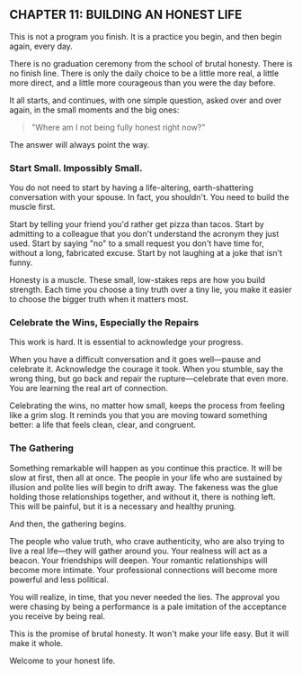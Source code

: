 ## CHAPTER 11: BUILDING AN HONEST LIFE

This is not a program you finish. It is a practice you begin, and then begin again, every day.

There is no graduation ceremony from the school of brutal honesty. There is no finish line. There is only the daily choice to be a little more real, a little more direct, and a little more courageous than you were the day before.

It all starts, and continues, with one simple question, asked over and over again, in the small moments and the big ones:

> "Where am I not being fully honest right now?"

The answer will always point the way.

### Start Small. Impossibly Small.

You do not need to start by having a life-altering, earth-shattering conversation with your spouse. In fact, you shouldn't. You need to build the muscle first.

Start by telling your friend you'd rather get pizza than tacos.
Start by admitting to a colleague that you don't understand the acronym they just used.
Start by saying "no" to a small request you don't have time for, without a long, fabricated excuse.
Start by not laughing at a joke that isn't funny.

Honesty is a muscle. These small, low-stakes reps are how you build strength. Each time you choose a tiny truth over a tiny lie, you make it easier to choose the bigger truth when it matters most.

### Celebrate the Wins, Especially the Repairs

This work is hard. It is essential to acknowledge your progress.

When you have a difficult conversation and it goes well—pause and celebrate it. Acknowledge the courage it took. When you stumble, say the wrong thing, but go back and repair the rupture—celebrate that even more. You are learning the real art of connection.

Celebrating the wins, no matter how small, keeps the process from feeling like a grim slog. It reminds you that you are moving toward something better: a life that feels clean, clear, and congruent.

### The Gathering

Something remarkable will happen as you continue this practice. It will be slow at first, then all at once. The people in your life who are sustained by illusion and polite lies will begin to drift away. The fakeness was the glue holding those relationships together, and without it, there is nothing left. This will be painful, but it is a necessary and healthy pruning.

And then, the gathering begins.

The people who value truth, who crave authenticity, who are also trying to live a real life—they will gather around you. Your realness will act as a beacon. Your friendships will deepen. Your romantic relationships will become more intimate. Your professional connections will become more powerful and less political.

You will realize, in time, that you never needed the lies. The approval you were chasing by being a performance is a pale imitation of the acceptance you receive by being real.

This is the promise of brutal honesty. It won't make your life easy. But it will make it whole.

Welcome to your honest life. 
